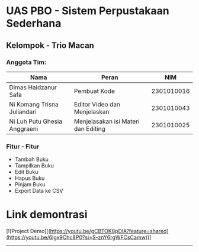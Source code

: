#  UAS PBO - Sistem Perpustakaan Sederhana

## Kelompok - Trio Macan

### Anggota Tim:
| Nama                   | Peran                         | NIM        |
| ---------------------- | ----------------------------- | ---------- | 
| Dimas Haidzanur Safa          | Pembuat Kode   | 2301010016 | 
| Ni Komang Trisna Juliandari   | Editor Video dan Menjelaskan          | 2301010043 | 
| Ni Luh Putu Ghesia Anggraeni       | Menjelasakan isi Materi dan Editing      | 2301010025 | 

### Fitur - Fitur
 - Tambah Buku
 - Tampilkan Buku
 - Edit Buku
 - Hapus Buku
 - Pinjam Buku
 - Export Data ke CSV

# Link demontrasi
[![Project Demo][(https://youtu.be/gCBTOK8pDlA?feature=shared](https://youtu.be/6lgx9Chc8P0?si=S-znY6rgWFCsCamw))]

---
